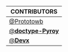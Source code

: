 | CONTRIBUTORS                                           |
| ------------------------------------------------------ |
| [@Prototowb](https://github.com/prototowb)             |
| [@**doctype-Pyroy**](https://github.com/doctype-Pyroy) |
| [@**Devx**](https://github.com/youssef-devx)           |
